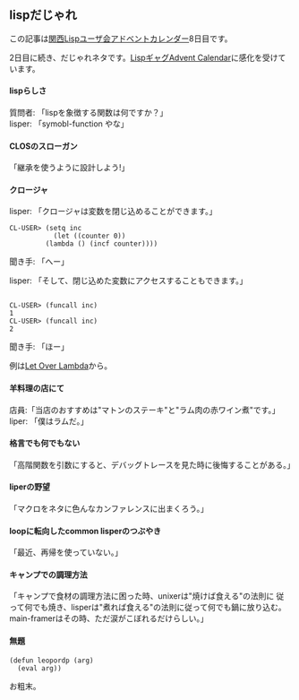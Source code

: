 ## lispだじゃれ

この記事は[関西Lispユーザ会アドベントカレンダー](https://adventar.org/calendars/2490)8日目です。

2日目に続き、だじゃれネタです。[LispギャグAdvent Calendar](https://atnd.org/events/22826)に感化を受けています。

#### lispらしさ
質問者: 「lispを象徴する関数は何ですか？」  
lisper: 「symobl-function やな」

#### CLOSのスローガン
「継承を使うように設計しよう!」

#### クロージャ
lisper: 「クロージャは変数を閉じ込めることができます。」

```
CL-USER> (setq inc 
	       (let ((counter 0))
		 (lambda () (incf counter))))
```

聞き手: 「へー」

lisper: 「そして、閉じ込めた変数にアクセスすることもできます。」


```

CL-USER> (funcall inc)
1
CL-USER> (funcall inc)
2
```

聞き手: 「ほー」

例は[Let Over Lambda](https://letoverlambda.com/)から。

#### 羊料理の店にて
店員:「当店のおすすめは"マトンのステーキ"と"ラム肉の赤ワイン煮"です。」  
liper: 「僕はラムだ。」

#### 格言でも何でもない
「高階関数を引数にすると、デバッグトレースを見た時に後悔することがある。」

#### liperの野望
「マクロをネタに色んなカンファレンスに出まくろう。」

#### loopに転向したcommon lisperのつぶやき
「最近、再帰を使っていない。」

#### キャンプでの調理方法
「キャンプで食材の調理方法に困った時、unixerは"焼けば食える"の法則に
従って何でも焼き、lisperは"煮れば食える"の法則に従って何でも鍋に放り込む。
main-framerはその時、ただ涙がこぼれるだけらしい。」

#### 無題
```
(defun leopordp (arg)
  (eval arg))
```

お粗末。